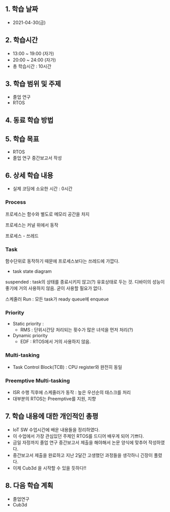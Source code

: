 ## 1. 학습 날짜
+ 2021-04-30(금)

## 2. 학습시간
+ 13:00 ~ 19:00 (자가)   
+ 20:00 ~ 24:00 (자가)
+ 총 학습시간 : 10시간

## 3. 학습 범위 및 주제
+ 졸업 연구
+ RTOS

## 4. 동료 학습 방법


## 5. 학습 목표
+ RTOS
+ 졸업 연구 중간보고서 작성

## 6. 상세 학습 내용
+ 실제 코딩에 소요한 시간 : 0시간    
    
### Process

프로세스는 함수와 별도로 메모리 공간을 차지

프로세스는 커널 위에서 동작

프로세스 - 쓰레드

### Task

함수단위로 동작하기 때문에 프로세스보다는 쓰레드에 가깝다.

- task state diagram

suspended : task의 상태를 종료시키지 않고(?) 유효상태로 두는 것. 디바이의 성능이 좋기에 거의 사용하지 않음. 굳이 사용할 필요가 없다.

스케줄러 Run : 모든 task가 ready queue에 enqueue

### Priority

- Static priority :
    - RMS : 단위시간당 처리되는 횟수가 많은 녀석을 먼저 처리(?)
- Dynamic priority
    - EDF :  RTOS에서 거의 사용하지 않음.

### Multi-tasking

- Task Control Block(TCB) : CPU register와 완전히 동일

### Preemptive Multi-tasking

- ISR 수행 직후에 스케줄러가 동작 : 높은 우선순의 태스크를 처리
- 대부분의 RTOS는 Preemptive를 지원, 지향

## 7. 학습 내용에 대한 개인적인 총평
+ IoT SW 수업시간에 배운 내용들을 정리하였다. 
+ 이 수업에서 가장 관심있던 주제인 RTOS를 드디어 배우게 되어 기쁘다.
+ 금일 자정까지 졸업 연구 중간보고서 제출을 해야해서 논문 양식에 맞추어 작성하였다.
+ 중간보고서 제출을 완료하고 지난 2달간 고생했던 과정들을 생각하니 긴장이 풀렸다.
+ 이제 Cub3d 을 시작할 수 있을 듯하다!!

## 8. 다음 학습 계획
+ 졸업연구
+ Cub3d
